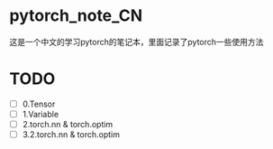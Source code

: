 # pytorch_note_CN
这是一个中文的学习pytorch的笔记本，里面记录了pytorch一些使用方法

# TODO
- [ ] 0.Tensor
- [ ] 1.Variable
- [ ] 2.torch.nn & torch.optim
- [ ] 3.2.torch.nn & torch.optim
